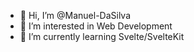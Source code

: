 - 👋 Hi, I’m @Manuel-DaSilva
- 👀 I’m interested in Web Development
- 🌱 I’m currently learning Svelte/SvelteKit
